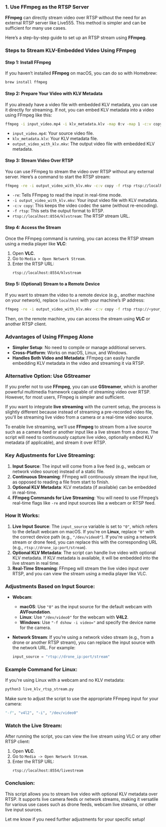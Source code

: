 ### 1. **Use FFmpeg as the RTSP Server**
   **FFmpeg** can directly stream video over RTSP without the need for an external RTSP server like Live555. This method is simpler and can be sufficient for many use cases.

   Here’s a step-by-step guide to set up an RTSP stream using **FFmpeg**.

### Steps to Stream KLV-Embedded Video Using FFmpeg

#### Step 1: Install FFmpeg
If you haven’t installed **FFmpeg** on macOS, you can do so with Homebrew:
```bash
brew install ffmpeg
```

#### Step 2: Prepare Your Video with KLV Metadata
If you already have a video file with embedded KLV metadata, you can use it directly for streaming. If not, you can embed KLV metadata into a video using FFmpeg like this:

```bash
ffmpeg -i input_video.mp4 -i klv_metadata.klv -map 0:v -map 1 -c:v copy -c:klv klv output_video_with_klv.mkv
```
- `input_video.mp4`: Your source video file.
- `klv_metadata.klv`: Your KLV metadata file.
- `output_video_with_klv.mkv`: The output video file with embedded KLV metadata.

#### Step 3: Stream Video Over RTSP
You can use FFmpeg to stream the video over RTSP without any external server. Here’s a command to start the RTSP stream:

```bash
ffmpeg -re -i output_video_with_klv.mkv -c:v copy -f rtsp rtsp://localhost:8554/klvstream
```
- `-re`: Tells FFmpeg to read the input in real-time mode.
- `-i output_video_with_klv.mkv`: Your input video file with KLV metadata.
- `-c:v copy`: This keeps the video codec the same (without re-encoding).
- `-f rtsp`: This sets the output format to RTSP.
- `rtsp://localhost:8554/klvstream`: The RTSP stream URL.

#### Step 4: Access the Stream
Once the FFmpeg command is running, you can access the RTSP stream using a media player like **VLC**:

1. Open **VLC**.
2. Go to `Media > Open Network Stream`.
3. Enter the RTSP URL:
   ```bash
   rtsp://localhost:8554/klvstream
   ```

#### Step 5: (Optional) Stream to a Remote Device
If you want to stream the video to a remote device (e.g., another machine on your network), replace `localhost` with your machine’s IP address:

```bash
ffmpeg -re -i output_video_with_klv.mkv -c:v copy -f rtsp rtsp://<your_ip>:8554/klvstream
```

Then, on the remote machine, you can access the stream using **VLC** or another RTSP client.

### Advantages of Using FFmpeg Alone
- **Simpler Setup**: No need to compile or manage additional servers.
- **Cross-Platform**: Works on macOS, Linux, and Windows.
- **Handles Both Video and Metadata**: FFmpeg can easily handle embedding KLV metadata in the video and streaming it via RTSP.

### Alternative Option: Use GStreamer

If you prefer not to use **FFmpeg**, you can use **GStreamer**, which is another powerful multimedia framework capable of streaming video over RTSP. However, for most users, FFmpeg is simpler and sufficient.

If you want to integrate **live streaming** with the current setup, the process is slightly different because instead of streaming a pre-recorded video file, you'll be streaming live video from a camera or a real-time video source.

To enable live streaming, we'll use **FFmpeg** to stream from a live source such as a camera feed or another input like a live stream from a drone. The script will need to continuously capture live video, optionally embed KLV metadata (if applicable), and stream it over RTSP.



### Key Adjustments for Live Streaming:
1. **Input Source**: The input will come from a live feed (e.g., webcam or network video source) instead of a static file.
2. **Continuous Streaming**: FFmpeg will continuously stream the input live, as opposed to reading a file from start to finish.
3. **Optional KLV Metadata**: KLV metadata (if available) can be embedded in real-time.
4. **FFmpeg Commands for Live Streaming**: You will need to use FFmpeg’s real-time flags like `-re` and input sources like a webcam or RTSP feed.


### How It Works:
1. **Live Input Source**: The `input_source` variable is set to `"0"`, which refers to the default webcam on macOS. If you're on **Linux**, replace `"0"` with the correct device path (e.g., `"/dev/video0"`). If you're using a network stream or drone feed, you can replace this with the corresponding URL (e.g., `rtsp://drone_ip:port/stream`).
2. **Optional KLV Metadata**: The script can handle live video with optional KLV metadata. If KLV metadata is available, it will be embedded into the live stream in real time.
3. **Real-Time Streaming**: FFmpeg will stream the live video input over RTSP, and you can view the stream using a media player like VLC.

### Adjustments Based on Input Source:
- **Webcam**:
   - **macOS**: Use `"0"` as the input source for the default webcam with **AVFoundation**.
   - **Linux**: Use `"/dev/video0"` for the webcam with **V4L2**.
   - **Windows**: Use `"-f dshow -i video="` and specify the device name for the camera.

- **Network Stream**:
   If you’re using a network video stream (e.g., from a drone or another RTSP stream), you can replace the input source with the network URL. For example:
   ```python
   input_source = "rtsp://drone_ip:port/stream"
   ```

### Example Command for Linux:
If you're using Linux with a webcam and no KLV metadata:
```bash
python3 live_klv_rtsp_stream.py
```
Make sure to adjust the script to use the appropriate FFmpeg input for your camera:
```python
"-f", "v4l2", "-i", "/dev/video0"
```

### Watch the Live Stream:
After running the script, you can view the live stream using VLC or any other RTSP client:
1. Open **VLC**.
2. Go to `Media -> Open Network Stream`.
3. Enter the RTSP URL:
   ```
   rtsp://localhost:8554/livestream
   ```

### Conclusion:
This script allows you to stream live video with optional KLV metadata over RTSP. It supports live camera feeds or network streams, making it versatile for various use cases such as drone feeds, webcam live streams, or other live input sources.

Let me know if you need further adjustments for your specific setup!